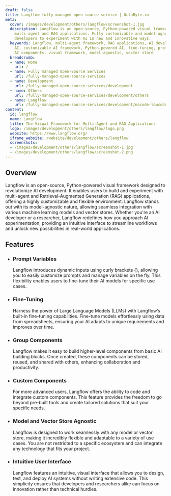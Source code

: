 ```yaml
---
draft: false
title: Langflow fully managed open source service | OctaByte.io
meta:
  cover: /images/development/others/langflow/screenshot-1.jpg
  description: Langflow is an open-source, Python-powered visual framework for creating
    multi-agent and RAG applications. Fully customizable and model-agnostic, it empowers
    developers to experiment with AI in new and innovative ways.
  keywords: Langflow, multi-agent framework, RAG applications, AI development, open-source
    AI, customizable AI framework, Python-powered AI, fine-tuning, prompt variables,
    AI components, visual framework, model-agnostic, vector store
  breadcrumb:
  - name: Home
    url: /
  - name: Fully managed Open-Source Services
    url: /fully-managed-open-source-services
  - name: Development
    url: /fully-managed-open-source-services/development
  - name: Others
    url: /fully-managed-open-source-services/development/others
  - name: Langflow
    url: /fully-managed-open-source-services/development/nocode-lowcode/langflow
content:
  id: langflow
  name: Langflow
  title: The Visual Framework for Multi-Agent and RAG Applications
  logo: /images/development/others/langflow/logo.png
  website: https://www.langflow.org/
  iframe_website: /website/development/others/langflow
  screenshots:
  - /images/development/others/langflow/screenshot-1.jpg
  - /images/development/others/langflow/screenshot-2.png
---
```


## Overview

Langflow is an open-source, Python-powered visual framework designed to revolutionize AI development. It enables users to build and experiment with multi-agent and Retrieval-Augmented Generation (RAG) applications, offering a highly customizable and flexible environment. Langflow stands out with its model-agnostic nature, allowing seamless integration with various machine learning models and vector stores. Whether you're an AI developer or a researcher, Langflow redefines how you approach AI experimentation, providing an intuitive interface to streamline workflows and unlock new possibilities in real-world applications.

## Features

- ### Prompt Variables

  Langflow introduces dynamic inputs using curly brackets {}, allowing you to easily customize prompts and manage variables on the fly. This flexibility enables users to fine-tune their AI models for specific use cases.

- ### Fine-Tuning

  Harness the power of Large Language Models (LLMs) with Langflow’s built-in fine-tuning capabilities. Fine-tune models effortlessly using data from spreadsheets, ensuring your AI adapts to unique requirements and improves over time.

- ### Group Components

  Langflow makes it easy to build higher-level components from basic AI building blocks. Once created, these components can be stored, reused, and shared with others, enhancing collaboration and productivity.

- ### Custom Components

  For more advanced users, Langflow offers the ability to code and integrate custom components. This feature provides the freedom to go beyond pre-built tools and create tailored solutions that suit your specific needs.

- ### Model and Vector Store Agnostic

  Langflow is designed to work seamlessly with any model or vector store, making it incredibly flexible and adaptable to a variety of use cases. You are not restricted to a specific ecosystem and can integrate any technology that fits your project.

- ### Intuitive User Interface

  Langflow features an intuitive, visual interface that allows you to design, test, and deploy AI systems without writing extensive code. This simplicity ensures that developers and researchers alike can focus on innovation rather than technical hurdles.